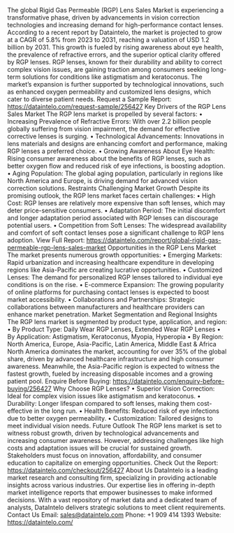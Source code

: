 The global Rigid Gas Permeable (RGP) Lens Sales Market is experiencing a transformative phase, driven by advancements in vision correction technologies and increasing demand for high-performance contact lenses. According to a recent report by Dataintelo, the market is projected to grow at a CAGR of 5.8% from 2023 to 2031, reaching a valuation of USD 1.2 billion by 2031. This growth is fueled by rising awareness about eye health, the prevalence of refractive errors, and the superior optical clarity offered by RGP lenses.
RGP lenses, known for their durability and ability to correct complex vision issues, are gaining traction among consumers seeking long-term solutions for conditions like astigmatism and keratoconus. The market’s expansion is further supported by technological innovations, such as enhanced oxygen permeability and customized lens designs, which cater to diverse patient needs.
Request a Sample Report: https://dataintelo.com/request-sample/256427
Key Drivers of the RGP Lens Sales Market
The RGP lens market is propelled by several factors:
•	Increasing Prevalence of Refractive Errors: With over 2.2 billion people globally suffering from vision impairment, the demand for effective corrective lenses is surging.
•	Technological Advancements: Innovations in lens materials and designs are enhancing comfort and performance, making RGP lenses a preferred choice.
•	Growing Awareness About Eye Health: Rising consumer awareness about the benefits of RGP lenses, such as better oxygen flow and reduced risk of eye infections, is boosting adoption.
•	Aging Population: The global aging population, particularly in regions like North America and Europe, is driving demand for advanced vision correction solutions.
Restraints Challenging Market Growth
Despite its promising outlook, the RGP lens market faces certain challenges:
•	High Cost: RGP lenses are relatively more expensive than soft lenses, which may deter price-sensitive consumers.
•	Adaptation Period: The initial discomfort and longer adaptation period associated with RGP lenses can discourage potential users.
•	Competition from Soft Lenses: The widespread availability and comfort of soft contact lenses pose a significant challenge to RGP lens adoption.
View Full Report: https://dataintelo.com/report/global-rigid-gas-permeable-rgp-lens-sales-market
Opportunities in the RGP Lens Market
The market presents numerous growth opportunities:
•	Emerging Markets: Rapid urbanization and increasing healthcare expenditure in developing regions like Asia-Pacific are creating lucrative opportunities.
•	Customized Lenses: The demand for personalized RGP lenses tailored to individual eye conditions is on the rise.
•	E-commerce Expansion: The growing popularity of online platforms for purchasing contact lenses is expected to boost market accessibility.
•	Collaborations and Partnerships: Strategic collaborations between manufacturers and healthcare providers can enhance market penetration.
Market Segmentation and Regional Insights
The RGP lens market is segmented by product type, application, and region:
•	By Product Type: Daily Wear RGP Lenses, Extended Wear RGP Lenses
•	By Application: Astigmatism, Keratoconus, Myopia, Hyperopia
•	By Region: North America, Europe, Asia-Pacific, Latin America, Middle East & Africa
North America dominates the market, accounting for over 35% of the global share, driven by advanced healthcare infrastructure and high consumer awareness. Meanwhile, the Asia-Pacific region is expected to witness the fastest growth, fueled by increasing disposable incomes and a growing patient pool.
Enquire Before Buying: https://dataintelo.com/enquiry-before-buying/256427
Why Choose RGP Lenses?
•	Superior Vision Correction: Ideal for complex vision issues like astigmatism and keratoconus.
•	Durability: Longer lifespan compared to soft lenses, making them cost-effective in the long run.
•	Health Benefits: Reduced risk of eye infections due to better oxygen permeability.
•	Customization: Tailored designs to meet individual vision needs.
Future Outlook
The RGP lens market is set to witness robust growth, driven by technological advancements and increasing consumer awareness. However, addressing challenges like high costs and adaptation issues will be crucial for sustained growth. Stakeholders must focus on innovation, affordability, and consumer education to capitalize on emerging opportunities.
Check Out the Report: https://dataintelo.com/checkout/256427
About Us
DataIntelo is a leading market research and consulting firm, specializing in providing actionable insights across various industries. Our expertise lies in offering in-depth market intelligence reports that empower businesses to make informed decisions. With a vast repository of market data and a dedicated team of analysts, DataIntelo delivers strategic solutions to meet client requirements.
Contact Us
Email: sales@dataintelo.com
Phone: +1 909 414 1393
Website: https://dataintelo.com/

